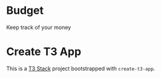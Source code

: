 # Budget
Keep track of your money

# Create T3 App

This is a [T3 Stack](https://create.t3.gg/) project bootstrapped with `create-t3-app`.

